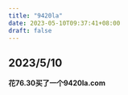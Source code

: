 ```yaml
---
title: "9420la"
date: 2023-05-10T09:37:41+08:00
draft: false
---
```

## 2023/5/10

**花76.30买了一个9420la.com**

